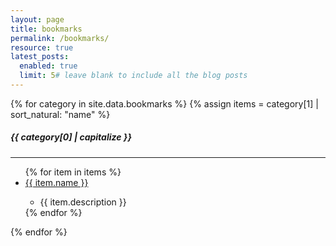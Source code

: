 ```yaml
---
layout: page
title: bookmarks
permalink: /bookmarks/
resource: true
latest_posts:
  enabled: true
  limit: 5# leave blank to include all the blog posts
---
```


{% for category in site.data.bookmarks %}
{% assign items = category[1] | sort_natural: "name" %}
<h5>{{ category[0] | capitalize }}</h5>
<hr/>
<ul>
{% for item in items %}
    <li><a target="_blank" href="{{ item.link }}">{{ item.name }}</a></li>
    <ul><li>{{ item.description }}</li></ul>
{% endfor %}
</ul>
{% endfor %}


